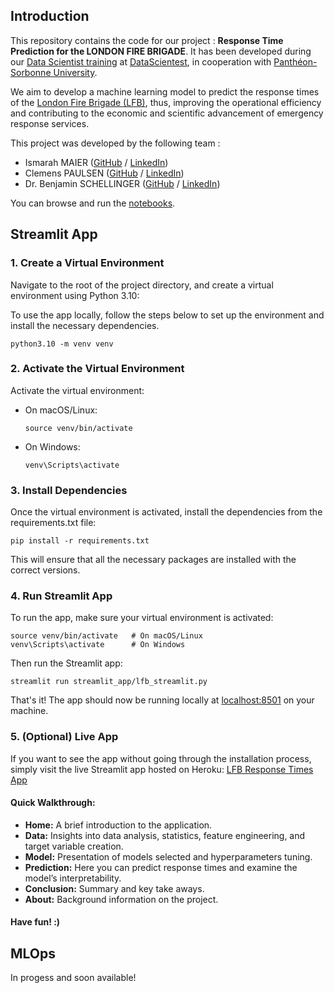## Introduction

This repository contains the code for our project : **Response Time Prediction for the LONDON FIRE BRIGADE**. It has been developed during our [Data Scientist training](https://datascientest.com/en/data-scientist-course) at [DataScientest](https://datascientest.com/), in cooperation with [Panthéon-Sorbonne University](https://www.pantheonsorbonne.fr/).

We aim to develop a machine learning model to predict the response times of the [London Fire Brigade (LFB)](https://www.london-fire.gov.uk/), thus, improving the operational efficiency and contributing to the economic and scientific advancement of emergency response services.

This project was developed by the following team :

- Ismarah MAIER ([GitHub](https://github.com/isi-pizzy) / [LinkedIn](https://www.linkedin.com/in/ismarah-maier-18496613b/))
- Clemens PAULSEN ([GitHub](https://github.com/ClemensPaulsen) / [LinkedIn](https://www.linkedin.com/in/clemens-paulsen-a65a5a155/))
- Dr. Benjamin SCHELLINGER ([GitHub](https://github.com/bennyocean) / [LinkedIn](https://www.linkedin.com/in/benjaminschellinger/))

You can browse and run the [notebooks](./notebooks). 

## Streamlit App

### 1. Create a Virtual Environment
Navigate to the root of the project directory, and create a virtual environment using Python 3.10:

To use the app locally, follow the steps below to set up the environment and install the necessary dependencies.

```shell
python3.10 -m venv venv
```

### 2. Activate the Virtual Environment

Activate the virtual environment:
- On macOS/Linux:
    ```shell
    source venv/bin/activate
    ```
- On Windows:
    ```shell
    venv\Scripts\activate
    ```

### 3. Install Dependencies
Once the virtual environment is activated, install the dependencies from the requirements.txt file:

```shell
pip install -r requirements.txt
```
This will ensure that all the necessary packages are installed with the correct versions.

### 4. Run Streamlit App
To run the app, make sure your virtual environment is activated:

```shell
source venv/bin/activate   # On macOS/Linux
venv\Scripts\activate      # On Windows
```
Then run the Streamlit app:

```shell
streamlit run streamlit_app/lfb_streamlit.py
```
That's it! The app should now be running locally at [localhost:8501](http://localhost:8501) on your machine.

### 5. (Optional) Live App
If you want to see the app without going through the installation process, simply visit the live Streamlit app hosted on Heroku:
[LFB Response Times App](https://lfb-response-times-1319b829624f.herokuapp.com/)

#### Quick Walkthrough:
- **Home:**
A brief introduction to the application.
- **Data:**
Insights into data analysis, statistics, feature engineering, and target variable creation.
- **Model:**
Presentation of models selected and hyperparameters tuning.
- **Prediction:**
Here you can predict response times and examine the model’s interpretability.
- **Conclusion:**
Summary and key take aways.
- **About:**
Background information on the project.

#### Have fun! :)

## MLOps

In progess and soon available!